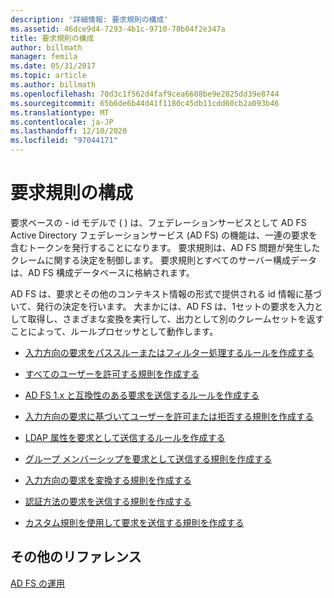 ```yaml
---
description: '詳細情報: 要求規則の構成'
ms.assetid: 46dce9d4-7293-4b1c-9710-78b04f2e347a
title: 要求規則の構成
author: billmath
manager: femila
ms.date: 05/31/2017
ms.topic: article
ms.author: billmath
ms.openlocfilehash: 70d3c1f562d4faf9cea6608be9e2825dd39e8744
ms.sourcegitcommit: 65b6de6b44d41f1180c45db11cdd60cb2a093b46
ms.translationtype: MT
ms.contentlocale: ja-JP
ms.lasthandoff: 12/10/2020
ms.locfileid: "97044171"
---
```

# <a name="configuring-claim-rules"></a>要求規則の構成

要求ベースの \- id モデルで \( \) は、フェデレーションサービスとして AD FS Active Directory フェデレーションサービス (AD FS) の機能は、一連の要求を含むトークンを発行することになります。 要求規則は、AD FS 問題が発生したクレームに関する決定を制御します。 要求規則とすべてのサーバー構成データは、AD FS 構成データベースに格納されます。

AD FS は、要求とその他のコンテキスト情報の形式で提供される id 情報に基づいて、発行の決定を行います。 大まかには、AD FS は、1セットの要求を入力として取得し、さまざまな変換を実行して、出力として別のクレームセットを返すことによって、ルールプロセッサとして動作します。

-   [入力方向の要求をパススルーまたはフィルター処理するルールを作成する](../../ad-fs/operations/Create-a-Rule-to-Pass-Through-or-Filter-an-Incoming-Claim.md)

-   [すべてのユーザーを許可する規則を作成する](../../ad-fs/operations/Create-a-Rule-to-Permit-All-Users.md)

-   [AD FS 1.x と互換性のある要求を送信するルールを作成する](../../ad-fs/operations/Create-a-Rule-to-Send-an-AD-FS-1x-Compatible-Claim.md)

-   [入力方向の要求に基づいてユーザーを許可または拒否する規則を作成する](../../ad-fs/operations/Create-a-Rule-to-Permit-or-Deny-Users-Based-on-an-Incoming-Claim.md)

-   [LDAP 属性を要求として送信するルールを作成する](../../ad-fs/operations/Create-a-Rule-to-Send-LDAP-Attributes-as-Claims.md)

-   [グループ メンバーシップを要求として送信する規則を作成する](../../ad-fs/operations/Create-a-Rule-to-Send-Group-Membership-as-a-Claim.md)

-   [入力方向の要求を変換する規則を作成する](../../ad-fs/operations/Create-a-Rule-to-Transform-an-Incoming-Claim.md)

-   [認証方法の要求を送信する規則を作成する](../../ad-fs/operations/Create-a-Rule-to-Send-an-Authentication-Method-Claim.md)

-   [カスタム規則を使用して要求を送信する規則を作成する](../../ad-fs/operations/Create-a-Rule-to-Send-Claims-Using-a-Custom-Rule.md)

## <a name="additional-references"></a>その他のリファレンス

[AD FS の運用](../ad-fs-operations.md)
